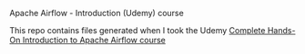 Apache Airflow - Introduction (Udemy) course

This repo contains files generated when I took the Udemy [Complete Hands-On Introduction to Apache Airflow course](https://www.udemy.com/course/the-complete-hands-on-course-to-master-apache-airflow/learn/lecture/11914794#questions)



